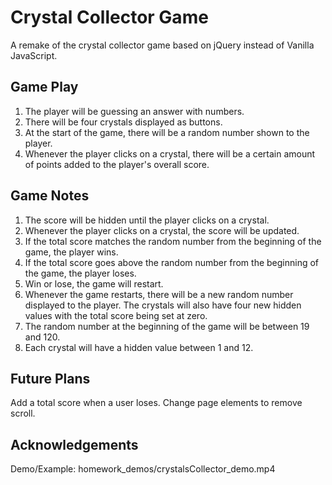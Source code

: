 # Crystal Collector Game
A remake of the crystal collector game based on jQuery instead of Vanilla JavaScript.

## Game Play
1. The player will be guessing an answer with numbers.
2. There will be four crystals displayed as buttons.
3. At the start of the game, there will be a random number shown to the player.
4. Whenever the player clicks on a crystal, there will be a certain amount of points added to the player's overall score.

## Game Notes
1. The score will be hidden until the player clicks on a crystal.
2. Whenever the player clicks on a crystal, the score will be updated.
3. If the total score matches the random number from the beginning of the game, the player wins.
4. If the total score goes above the random number from the beginning of the game, the player loses.
5. Win or lose, the game will restart.
6. Whenever the game restarts, there will be a new random number displayed to the player. The crystals will also have four new hidden values with the total score
being set at zero.
7. The random number at the beginning of the game will be between 19 and 120.
8. Each crystal will have a hidden value between 1 and 12.

## Future Plans
Add a total score when a user loses. Change page elements to remove scroll.

## Acknowledgements
Demo/Example: homework_demos/crystalsCollector_demo.mp4
